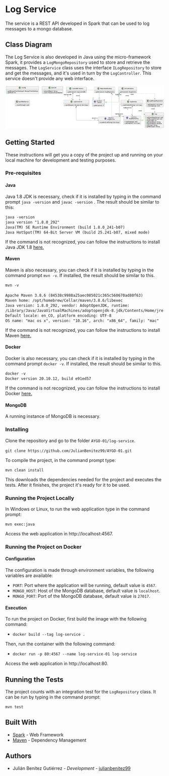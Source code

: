 # Log Service

The service is a REST API developed in Spark that can be used to log messages to a mongo database.

## Class Diagram
The Log Service is also developed in Java using the micro-framework Spark, it provides a `LogMongoRepository` used to store and retrieve the messages.
The `LogService` class uses the interface `ILogRepository` to store and get the messages, and it's used in turn by the `LogController`. This service doesn't provide any web interface.

![](docs/imgs/class-diagram.png)

## Getting Started

These instructions will get you a copy of the project up and running on your local machine for development and testing
purposes.

### Pre-requisites

#### Java

Java 1.8 JDK is necessary, check if it is installed by typing in the command prompt `java -version` and `javac -version`
. The result should be similar to this:

```
java -version
java version "1.8.0_292"
Java(TM) SE Runtime Environment (build 1.8.0_241-b07)
Java HotSpot(TM) 64-Bit Server VM (build 25.241-b07, mixed mode)
```

If the command is not recognized, you can follow the instructions to install Java JDK
1.8 [here.](https://www.oracle.com/technetwork/java/javase/downloads/jdk8-downloads-2133151.html)

#### Maven

Maven is also necessary, you can check if it is installed by typing in the command prompt `mvn -v`. If installed, the
result should be similar to this.

```
mvn -v

Apache Maven 3.8.6 (84538c9988a25aec085021c365c560670ad80f63)
Maven home: /opt/homebrew/Cellar/maven/3.8.6/libexec
Java version: 1.8.0_292, vendor: AdoptOpenJDK, runtime: /Library/Java/JavaVirtualMachines/adoptopenjdk-8.jdk/Contents/Home/jre
Default locale: en_CO, platform encoding: UTF-8
OS name: "mac os x", version: "10.16", arch: "x86_64", family: "mac"
```

If the command is not recognized, you can follow the instructions to install
Maven [here.](https://maven.apache.org/install.html)

#### Docker

Docker is also necessary, you can check if it is installed by typing in the command prompt `docker -v`. If installed,
the result should be similar to this.

```
docker -v
Docker version 20.10.12, build e91ed57
```

If the command is not recognized, you can follow the instructions to install
Docker [here.](https://docs.docker.com/get-docker/)

#### MongoDB

A running instance of MongoDB is necessary.

### Installing

Clone the repository and go to the folder `AYGO-01/log-service`.

`git clone https://github.com/JulianBenitez99/AYGO-01.git`

To compile the project, in the command prompt type:

```
mvn clean install 
```

This downloads the dependencies needed for the project and executes the tests. After it finishes, the project it's ready
for it to be used.

### Running the Project Locally

In Windows or Linux, to run the web application type in the command prompt:

```
mvn exec:java
```

Access the web application in http://localhost:4567.

### Running the Project on Docker

#### Configuration

The configuration is made through environment variables, the following variables are available:

* `PORT`: Port where the application will be running, default value is `4567`.
* `MONGO_HOST`: Host of the MongoDB database, default value is `localhost`.
* `MONGO_PORT`: Port of the MongoDB database, default value is `27017`.

#### Execution

To run the project on Docker, first build the image with the following command:

* `docker build --tag log-service .`

Then, run the container with the following command:

* `docker run -p 80:4567 --name log-service-01 log-service`

Access the web application in http://localhost:80.

## Running the Tests

The project counts with an integration test for the `LogRepository` class. It can be run by typing in the command prompt:

```
mvn test
```

## Built With

* [Spark](http://sparkjava.com/) - Web Framework
* [Maven](https://maven.apache.org/) - Dependency Management

## Authors

* Julián Benítez Gutiérrez - *Development* - [julianbenitez99](https://github.com/julianbenitez99)